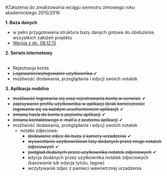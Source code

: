 #Założenia do zrealizowania wciągu semestru zimowego roku akademickiego 2015/2016

<b>1. Baza danych</b><br />
  - w pełni przygotowana struktura bazy danych gotowa do obsłużenia wszystkich założeń projektu<br />
  - <a href="http://i68.tinypic.com/2zf1mqq.jpg">Wersja z dn. 08.12.15</a><br />
  
<b>2. Serwis internetowy</b><br /><br />
- Rejestracja konta 
- <strike>Logowanie/wylogowanie uzytkownika  </strike>✔
- możliwość dodawania, przeglądania i edycji swoich notatek

<b>3. Aplikacja mobilna </b><br />
  - <strike>możliwość logowania się oraz rejestrowania konta w serwisie</strike> ✔<br />
  - <strike>zapisywanie profilu użytkownika w aplikacji (brak konieczności logowania się za każdym uruchomieniem aplikacji)</strike> ✔<br />
  - <strike>zmiana hasla do konta z poziomu aplikacji</strike> ✔<br />
  - <strike>zmiana kontaktowego e-mail'a z poziomu aplikacji</strike> ✔<br />
  - możliwość dodawania, przeglądania i edycji swoich notatek<br />
    - notatki zdjeciowe:
      - <strike>dodawanie zdjec do bazy z kamery urzadzenia</strike> ✔<br />
      - <strike>wyswietlanie uzytkownikowi listy dodanych przez niego notatek zdjeciowych</strike> ✔<br />
      - <strike>podglad dodanych przez uzytkownika notatek zdjeciowych</strike> ✔<br />
      - edycja dodanych przez uzytkownika notatek zdjeciowych (kasowanie lub edycja tytulu, tagow)
      - wczytywanie zdjec z pamieci wewnetrznej urzadzenia


